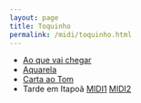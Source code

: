 ```yaml
---
layout: page
title: Toquinho
permalink: /midi/toquinho.html
---
```


* [Ao que vai chegar](https://objectstorage.sa-saopaulo-1.oraclecloud.com/n/grwdgud0delr/b/victor3d.com.br/o/midi%2FAoqvai.mid)
* [Aquarela](https://objectstorage.sa-saopaulo-1.oraclecloud.com/n/grwdgud0delr/b/victor3d.com.br/o/midi%2Faquarela.mid)
* [Carta ao Tom](https://objectstorage.sa-saopaulo-1.oraclecloud.com/n/grwdgud0delr/b/victor3d.com.br/o/midi%2FCarta_ao_Tom_74-1.mid)
* Tarde em Itapoã    [MIDI1](https://objectstorage.sa-saopaulo-1.oraclecloud.com/n/grwdgud0delr/b/victor3d.com.br/o/midi%2FItapoa-1.mid) [MIDI2](https://objectstorage.sa-saopaulo-1.oraclecloud.com/n/grwdgud0delr/b/victor3d.com.br/o/midi%2FItapoa-2.mid)